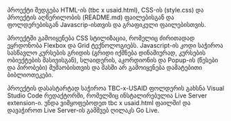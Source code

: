 პროექტი შედგება HTML-ის (tbc x usaid.html), CSS-ის (style.css) და პროექტის აღწერილობის (README.md) ფაილებისგან და ფოლდერებისგან Javascrip-ისთვის და გრაფიკული ფაილებისთვის.

პროექტში გამოიყენება CSS სტილიზაცია, რომელიც ძირითადად ეყრდონობა Flexbox და Grid ტექნოლოგიებს. Javascript-ის კოდი საჭიროა სასწავლო კურსების გრიდის (გრიდი იქმნება დინამიურად, კურსების ობიექტების მასივისგან), სლაიდერის, აკორდიონის და Popup-ის (წესები და პირობები) მუშაობისთვის და მასში არ გამოიყენება დამატებითი ბიბლიოთეკები.

პროექტის დასასტარტად საჭიროა TBC-x-USAID ფოლდერის გახსნა Visual Studio Code რედაქტორში, რომელშიც ინსტალირებულია Live Server extension-ი. უნდა ვიმყოფებოდეთ tbc x usaid.html ფაილში! და დავაჭიროთ Live Server-ის გამშვებ ღილაკს Go Live.
